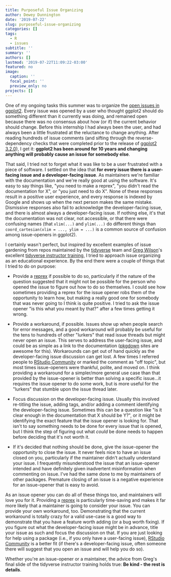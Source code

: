 ```yaml
---
title: Purposeful Issue Organizing
author: Dewey Dunnington
date: '2019-07-22'
slug: purposeful-issue-organizing
categories: []
tags:
  - R
  - issues
subtitle: ''
summary: ''
authors: []
lastmod: '2019-07-22T11:09:22-03:00'
featured: no
image:
  caption: ''
  focal_point: ''
  preview_only: no
projects: []
---
```


One of my ongoing tasks this summer was to organize the [open issues in ggplot2](https://github.com/tidyverse/ggplot2/issues). Every issue was opened by a user who thought ggplot2 should do something different than it currently was doing, and remained open because there was no consensus about how (or if) the current behavior should change. Before this internship I had always been the user, and had always been a little frustrated at the reluctance to change anything. After reading hundreds of issue comments (and sifting through the reverse-dependency checks that were completed prior to the release of [ggplot2 3.2.0](https://www.tidyverse.org/articles/2019/06/ggplot2-3-2-0/)), I get it: **ggplot2 has been around for 10 years and changing anything will probably cause an issue for somebody else**.

That said, I tried not to forget what it was like to be a user frustrated with a piece of software. I settled on the idea that **for every issue there is a user-facing issue and a developer-facing issue**. As maintainers we're familiar with the documentation and we're really good at using the software. It's easy to say things like, "you need to make a reprex", "you didn't read the documentation for X", or "you just need to do X". None of these responses result in a positive user experience, and every response is indexed by Google and shows up when the next person makes the same mistake. Dismissive responses also fail to acknowledge the developer-facing issue, and there is almost always a developer-facing issue. If nothing else, it's that the documentation was not clear, not accessible, or that there were confusing names (that `xlim(...)` and `ylim(...)` do different things than `coord_cartesian(xlim = ..., ylim = ...)` is a common source of confusion among issue-openers in ggplot2).

I certainly wasn't perfect, but inspired by excellent examples of issue gardening from repos maintained by the [tidyverse](https://tidyverse.org) team and [Greg Wilson](http://third-bit.com/)'s excellent [tidyverse instructor training](https://education.rstudio.com/trainers), I tried to approach issue organizing as an educational experience. By the end there were a couple of things that I tried to do on purpose:

- Provide a [reprex](https://reprex.tidyverse.org/) if possible to do so, particularly if the nature of the question suggested that it might not be possible for the person who opened the issue to figure out how to do so themselves. I could see how sometimes providing a reprex for the issue opener robs them of the opportunity to learn how, but making a really good one for somebody that was never going to I think is quite positive. I tried to ask the issue opener "is this what you meant by that?" after a few times getting it wrong.

- Provide a workaround, if possible. Issues show up when people search for error messages, and a good workaround will probably be useful for the tens to hundreds of other "lurkers" that read issue threads but might never open an issue. This serves to address the user-facing issue, and could be as simple as a link to the documentation ([pkgdown](https://pkgdown.r-lib.org/) sites are awesome for this). Workarounds can get out of hand quickly as the developer-facing issue discussion can get lost. A few times I referred people to [RStudio Community](https://community.rstudio.com/) or marked the comment as "off topic", but most times issue-openers were thankful, polite, and moved on. I think providing a workaround for a simpler/more general use case than that provided by the issue-opener is better than solving a specific issue...it requires the issue opener to do some work, but is more useful for the "lurkers" that stumble upon the issue thread later.

- Focus discussion on the developer-facing issue. Usually this involved re-titling the issue, adding tags, and/or adding a comment identifying the developer-facing issue. Sometimes this can be a question like "is it clear enough in the documentation that X should be Y?", or it might be identifying the exact feature that the issue opener is looking for. That isn't to say something needs to be done for every issue that is opened, but I think the step of figuring out what *could* be done needs to happen before deciding that it's not worth it.

- If it's decided that nothing should be done, give the issue-opener the opportunity to close the issue. It never feels nice to have an issue closed on you, particularly if the maintainer didn't actually understand your issue. I frequently misunderstood the issue that an issue-opener intended and have definitely given inadvertent misinformation when commenting on issue. I've had the same done to me by maintainers of other packages. Premature closing of an issue is a negative experience for an issue-opener that is easy to avoid.

As an issue opener you can do all of these things too, and maintainers will love you for it. Providing a [reprex](https://reprex.tidyverse.org/) is particularly time-saving and makes it far more likely that a maintainer is going to consider your issue. You can provide your own workaround, too. Demonstrating that the current workaround is totally crazy for a valid use-case is a good way to demonstrate that you have a feature worth adding (or a bug worth fixing). If you figure out what the developer-facing issue might be in advance, title your issue as such and focus the discussion on that. If you are just looking for help using a package (i.e., if you only have a user-facing issue), [RStudio Community](https://community.rstudio.com/) is a better fit (if there's a developer-facing issue, often someone there will suggest that you open an issue and will help you do so).

Whether you're an issue-opener or a maintainer, the advice from Greg's final slide of the tidyverse instructor training holds true: **Be kind - the rest is details**.
